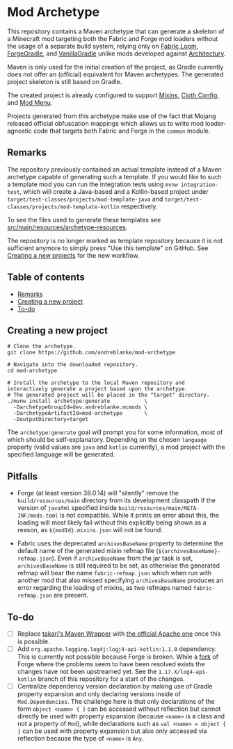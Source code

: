 # Mod Archetype

This repository contains a Maven archetype that can generate a skeleton of a Minecraft mod targeting both the
Fabric and Forge mod loaders without the usage of a separate build system, relying only on
[Fabric Loom](https://github.com/FabricMC/fabric-loom), [ForgeGradle](https://github.com/MinecraftForge/ForgeGradle), 
and [VanillaGradle](https://github.com/SpongePowered/VanillaGradle) unlike mods developed against
[Architectury](https://github.com/architectury).

Maven is only used for the initial creation of the project, as Gradle currently does not offer an (official)
equivalent for Maven archetypes. The generated project skeleton is still based on Gradle.

The created project is already configured to support [Mixins](https://github.com/SpongePowered/Mixin),
[Cloth Config](https://github.com/shedaniel/cloth-config), and [Mod Menu](https://github.com/TerraformersMC/ModMenu).

Projects generated from this archetype make use of the fact that Mojang released official obfuscation mappings which
allows us to write mod loader-agnostic code that targets both Fabric and Forge in the `common` module.

## Remarks

The repository previously contained an actual template instead of a Maven archetype capable of generating such a
template. If you would like to such a template mod you can run the integration tests using `mvnw integration-test`,
which will create a Java-based and  a Kotlin-based project under `target/test-classes/projects/mod-template-java` and
`target/test-classes/projects/mod-template-kotlin` respectively.

To see the files used to generate these templates see
[src/main/resources/archetype-resources](src/main/resources/archetype-resources).

The repository is no longer marked as template repository because it is not sufficient anymore to simply press
"Use this template" on GitHub. See [Creating a new projects](#creating-a-new-projects) for the new workflow.

## Table of contents

- [Remarks](#remarks)
- [Creating a new project](#creating-a-new-project)
- [To-do](#to-do)

## Creating a new project

```shell
# Clone the archetype.
git clone https://github.com/andreblanke/mod-archetype

# Navigate into the downloaded repository.
cd mod-archetype

# Install the archetype to the local Maven repository and interactively generate a project based upon the archetype.
# The generated project will be placed in the "target" directory.
./mvnw install archetype:generate           \
  -DarchetypeGroupId=dev.andreblanke.mcmods \
  -DarchetypeArtifactId=mod-archetype       \
  -DoutputDirectory=target
```

The `archetype:generate` goal will prompt you for some information, most of which should be self-explanatory. Depending
on the chosen `language` property (valid values are `java` and `kotlin` currently), a mod project with the specified
language will be generated.

## Pitfalls

- Forge (at least version 38.0.14) will "silently" remove the `build/resources/main` directory from its development
  classpath if the version of `javafml` specified inside `build/resources/main/META-INF/mods.toml` is not compatible.
  While it prints an error about this, the loading will most likely fail without this explicitly being shown as a
  reason, as `${modId}.mixins.json` will not be found.

- Fabric uses the deprecated `archivesBaseName` property to determine the default name of the generated mixin refmap
  file (`${archivesBaseName}-refmap.json`). Even if `archiveBaseName` from the jar task is set, `archivesBaseName` is
  still required to be set, as otherwise the generated refmap will bear the name `fabric-refmap.json` which when run
  with another mod that also missed specifying `archivesBaseName` produces an error regarding the loading of mixins,
  as two refmaps named `fabric-refmap.json` are present.

## To-do

- [ ] Replace [takari's Maven Wrapper](https://github.com/takari/maven-wrapper) with
      [the official Apache one](https://maven.apache.org/wrapper/) once this is possible.
- [ ] Add `org.apache.logging.log4j:logj4-api-kotlin:1.1.0` dependency. This is currently not possible because Forge
      is broken. While a [fork](https://github.com/OrionDevelopment/MinecraftForge/tree/fix/1.17.x%2Flibrary-loading)
      of Forge where the problems seem to have been resolved exists the changes have not been upstreamed yet.
      See the `1.17.X/log4-api-kotlin` branch of this repository for a start of the changes.
- [ ] Centralize dependency version declaration by making use of Gradle property expansion and only declaring versions
      inside of `Mod.Dependencies`. The challenge here is that only declarations of the form `object <name> { }` can be
      accessed without reflection but cannot directly be used with property expansion (because `<name>` is a class and
      not a property of `Mod`), while declarations such as `val <name> = object { }` can be used with property
      expansion but also only accessed via reflection because the type of `<name>` is `Any`.
